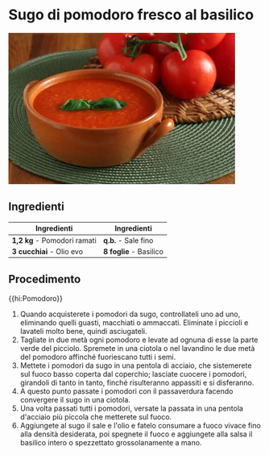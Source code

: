 # Sugo di pomodoro fresco al basilico

![](img/Sugo_di_pomodoro_fresco_al_basilico.webp)

## Ingredienti

| Ingredienti                  | Ingredienti             |
| ---------------------------- | ----------------------- |
| **1,2 kg** - Pomodori ramati | **q.b.** - Sale fino     |
| **3 cucchiai** - Olio evo    |  **8 foglie** - Basilico |

## Procedimento

{{hi:Pomodoro}}

1. Quando acquisterete i pomodori da sugo, controllateli uno ad uno, eliminando quelli guasti, macchiati o ammaccati. Eliminate i piccioli e lavateli molto bene, quindi asciugateli.
2. Tagliate in due metà ogni pomodoro e levate ad ognuna di esse la parte verde del picciolo. Spremete in una ciotola o nel lavandino le due metà del pomodoro affinché fuoriescano tutti i semi.
3. Mettete i pomodori da sugo in una pentola di acciaio, che sistemerete sul fuoco basso coperta dal coperchio; lasciate cuocere i pomodori, girandoli di tanto in tanto, finché risulteranno appassiti e si disferanno.
4. A questo punto passate i pomodori con il passaverdura facendo convergere il sugo in una ciotola.
5. Una volta passati tutti i pomodori, versate la passata in una pentola d'acciaio più piccola che metterete sul fuoco.
6. Aggiungete al sugo il sale e l'olio e fatelo consumare a fuoco vivace fino alla densità desiderata, poi spegnete il fuoco e aggiungete alla salsa il basilico intero o spezzettato grossolanamente a mano.

